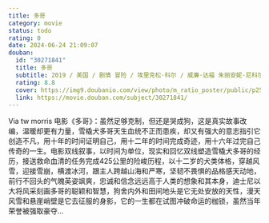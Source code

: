 ```yaml
---
title: 多哥
category: movie
status: todo
rating: 0
date: 2024-06-24 21:09:07
douban:
  id: "30271841"
  title: 多哥
  subtitle: 2019 / 美国 / 剧情 冒险 / 埃里克松·科尔 / 威廉·达福 朱丽安妮·尼科尔森
  rating: 8.8
  cover: https://img9.doubanio.com/view/photo/m_ratio_poster/public/p2575882765.jpg
  link: https://movie.douban.com/subject/30271841/
---
```


Via tw morris 电影《多哥》：虽然足够克制，但还是哭成狗，这是真实故事改编，温暖却更有力量，雪橇犬多哥天生血统不正而患疾，却又有强大的意志指引它创造不凡，用十年的时间证明自己，用十二年的时间完成奇迹，用十六年过完自己传奇的一生。电影双线叙事，以时间为单位，现实和回忆双线塑造雪橇犬多哥的经历，接送救命血清的任务完成425公里的险峻历程，以十二岁的犬类体格，穿越风雪，迎接雪崩，横渡冰河，跟主人跨越山海和严寒，坚韧不畏惧的品格感天动地，前行不回头的气魄英姿飒爽，忠诚和信念远远高于人类的想象和其本身，迪士尼以大将风采刻画多哥的聪颖和智慧，狗舍内外和田间地头是它无处安放的天性，漫天风雪和悬崖峭壁是它去征服的身影，它的一生都在试图冲破命运的枷锁，虽然当年荣誉被强取豪夺…